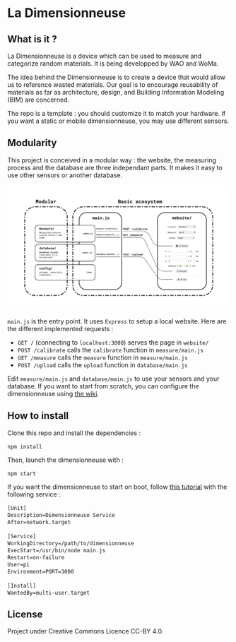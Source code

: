 # La Dimensionneuse

## What is it ?

La Dimensionneuse is a device which can be used to measure and categorize random materials. 
It is being developped by WAO and WoMa. 

The idea behind the Dimensionneuse is to create a device that would allow us to reference wasted materials. 
Our goal is to encourage reusability of materials as far as architecture, design, and Building Information Modeling (BIM) are concerned.

The repo is a template : you should customize it to match your hardware. If you want a static or mobile dimensionneuse, you may use different sensors.

## Modularity

This project is conceived in a modular way : the website, the measuring process and the database are three independant parts. It makes it easy to use other sensors or another database.

<p align="center">
    <img src="misc/structure.png" />
</p>

`main.js` is the entry point. It uses `Express` to setup a local website. Here are the different implemented requests :

- `GET /` (connecting to `localhost:3000`) serves the page in `website/`
- `POST /calibrate` calls the `calibrate` function in `measure/main.js`
- `GET /measure` calls the `measure` function in `measure/main.js`
- `POST /upload` calls the `upload` function in `database/main.js`

Edit `measure/main.js` and `database/main.js` to use your sensors and your database.
If you want to start from scratch, you can configure the dimensionneuse using [the wiki](https://github.com/Re-Store/Dimensionneuse/wiki).

## How to install

Clone this repo and install the dependencies :

```
npm install
```

Then, launch the dimensionneuse with :

```
npm start
```

If you want the dimensionneuse to start on boot, follow [this tutorial](https://medium.com/@simon_prickett/writing-a-systemd-service-in-node-js-on-raspberry-pi-be88d9bc2e8d) with the following service :

```
[Unit]
Description=Dimensionneuse Service
After=network.target

[Service]
WorkingDirectory=/path/to/dimensionneuse
ExecStart=/usr/bin/node main.js
Restart=on-failure
User=pi
Environment=PORT=3000

[Install]
WantedBy=multi-user.target
```

## License

Project under Creative Commons Licence CC-BY 4.0.
